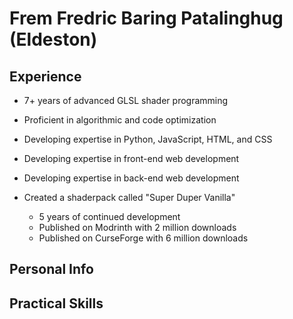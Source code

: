 # Frem Fredric Baring Patalinghug (Eldeston)
## Experience
- 7+ years of advanced GLSL shader programming

- Proficient in algorithmic and code optimization
- Developing expertise in Python, JavaScript, HTML, and CSS

- Developing expertise in front-end web development
- Developing expertise in back-end web development

- Created a shaderpack called "Super Duper Vanilla"
	- 5 years of continued development
	- Published on Modrinth with 2 million downloads
	- Published on CurseForge with 6 million downloads
## Personal Info
## Practical Skills